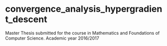 # convergence_analysis_hypergradient_descent
Master Thesis submitted for the course in Mathematics and Foundations of Computer Science. Academic year 2016/2017
